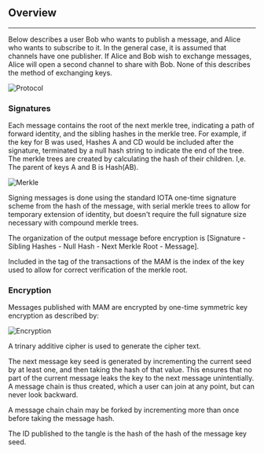 ## Overview
----

Below describes a user Bob who wants to publish a message, and Alice who wants to subscribe to it.
In the general case, it is assumed that channels have one publisher. 
If Alice and Bob wish to exchange messages, Alice will open a second channel to share with Bob.
None of this describes the method of exchanging keys.

![Protocol](https://iotaledger.github.io/mam.client.js/doc/mam-diagram.svg)


### Signatures

Each message contains the root of the next merkle tree, indicating a path of forward identity, and the sibling hashes in the merkle tree. For example, if the key for B was used, Hashes A and CD would be included after the signature, terminated by a null hash string to indicate the end of the tree.
The merkle trees are created by calculating the hash of their children. I,e. The parent of keys A and B is Hash(AB).

![Merkle](https://iotaledger.github.io/mam.client.js/doc/serial-merkle.svg)

Signing messages is done using the standard IOTA one-time signature scheme from the hash of the message, 
with serial merkle trees to allow for temporary extension of identity,
but doesn't require the full signature size necessary with compound merkle trees.

The organization of the output message before encryption is [Signature - Sibling Hashes - Null Hash - Next Merkle Root - Message].

Included in the tag of the transactions of the MAM is the index of the key used to allow for correct verification of the merkle root.

### Encryption
Messages published with MAM are encrypted by one-time symmetric key encryption as described by:

![Encryption](https://iotaledger.github.io/mam.client.js/doc/encryption.svg)

A trinary additive cipher is used to generate the cipher text.

The next message key seed is generated by incrementing the current seed by at least one, 
and then taking the hash  of that value. 
This ensures that no part of the current message leaks the key to the next message unintentially.
A message chain is thus created, which a user can join at any point, but can never look backward.

A message chain chain may be forked by incrementing more than once before taking the message hash.

The ID published to the tangle is the hash of the hash of the message key seed.
